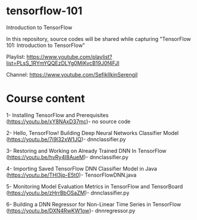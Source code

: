# tensorflow-101
Introduction to TensorFlow

In this repository, source codes will be shared while capturing "TensorFlow 101: Introduction to TensorFlow"

Playlist: https://www.youtube.com/playlist?list=PLsS_1RYmYQQEzDLYg0MiKvcB19J0f4FJI

Channel: https://www.youtube.com/SefikIlkinSerengil

# Course content

1- Installing TensorFlow and Prerequisites (https://youtu.be/xY8NAxD37mc)- no source code

2- Hello, TensorFlow! Building Deep Neural Networks Classifier Model (https://youtu.be/7i9l32xW1JQ)- dnnclassifier.py

3- Restoring and Working on Already Trained DNN In TensorFlow (https://youtu.be/hvRy4I8AueM)- dnnclassifier.py

4- Importing Saved TensorFlow DNN Classifier Model in Java (https://youtu.be/THl3jp-E5t0)- TensorFlowDNN.java

5- Monitoring Model Evaluation Metrics in TensorFlow and TensorBoard (https://youtu.be/zHrrBbOSaZM)- dnnclassifier.py

6- Building a DNN Regressor for Non-Linear Time Series in TensorFlow (https://youtu.be/DXN4RwKW1ow)- dnnregressor.py
